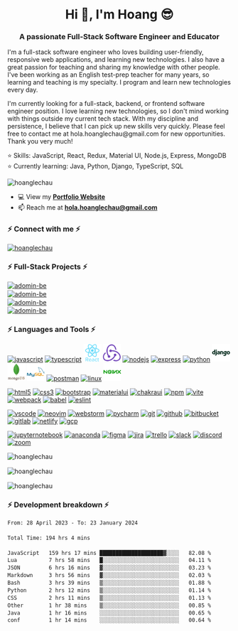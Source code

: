 <h1 align="center">Hi 👋, I'm Hoang 😎</h1>
<h3 align="center">A passionate Full-Stack Software Engineer and Educator</h3>

<p align="left">
I'm a full-stack software engineer who loves building user-friendly, responsive web applications, and learning new technologies. I also have a great passion for teaching and sharing my knowledge with other people. I've been working as an English test-prep teacher for many years, so learning and teaching is my specialty. I program and learn new technologies every day.
</p>

<p align="left">
I'm currently looking for a full-stack, backend, or frontend software engineer position. I love learning new technologies, so I don't mind working with things outside my current tech stack. With my discipline and persistence, I believe that I can pick up new skills very quickly. Please feel free to contact me at hola.hoanglechau@gmail.com for new opportunities. Thank you very much!
</p>

<p align="left">
⭐ Skills: JavaScript, React, Redux, Material UI, Node.js, Express, MongoDB<br>
⭐ Currently learning: Java, Python, Django, TypeScript, SQL
</p>

<p align="left"><img src="https://github-profile-trophy.vercel.app/?username=hoanglechau&theme=radical&title=Commits,Repositories,PullRequest,Followers" alt="hoanglechau" /></a> </p>

- 💻 View my **[Portfolio Website](https://hoanglechau.vercel.app/)** 
- 📫 Reach me at **hola.hoanglechau@gmail.com**

<h3 align="left">⚡ Connect with me ⚡</h3>
<p align="left">
  <a href="https://linkedin.com/in/hoanglechau" target="_blank"><img align="center" src="https://raw.githubusercontent.com/rahuldkjain/github-profile-readme-generator/master/src/images/icons/Social/linked-in-alt.svg" alt="hoanglechau" height="30" width="40" /></a>
</p>

<h3 align="left">⚡ Full-Stack Projects ⚡</h3>
<div>
<a href="https://github.com/hoanglechau/meganote-backend">
  <img align="center" src="https://github-readme-stats.vercel.app/api/pin/?username=hoanglechau&repo=meganote-backend" alt="adomin-be" />
</a>
</div>
<div>
<a href="https://github.com/hoanglechau/adomin-be">
  <img align="center" src="https://github-readme-stats.vercel.app/api/pin/?username=hoanglechau&repo=adomin-be" alt="adomin-be" />
</a>
</div>
<div>
<a href="https://github.com/hoanglechau/wtwr-app">
  <img align="center" src="https://github-readme-stats.vercel.app/api/pin/?username=hoanglechau&repo=wtwr-app" alt="adomin-be" />
</a>
</div>
<div>
<a href="https://github.com/hoanglechau/react-around-api-full">
  <img align="center" src="https://github-readme-stats.vercel.app/api/pin/?username=hoanglechau&repo=react-around-api-full" alt="adomin-be" />
</a>
</div>

<h3 align="left">⚡ Languages and Tools ⚡</h3>
<p align="left">
  <!-- JavaScript -->
  <a href="https://developer.mozilla.org/en-US/docs/Web/JavaScript" target="_blank" rel="noreferrer"><img src="https://upload.wikimedia.org/wikipedia/commons/9/99/Unofficial_JavaScript_logo_2.svg" alt="javascript" width="40" height="40" /></a>
  <a href="https://www.typescriptlang.org/" target="_blank" rel="noreferrer"><img src="https://upload.wikimedia.org/wikipedia/commons/4/4c/Typescript_logo_2020.svg" alt="typescript" width="40" height="40" /></a>
  <a href="https://reactjs.org/" target="_blank" rel="noreferrer"><img src="https://raw.githubusercontent.com/devicons/devicon/master/icons/react/react-original-wordmark.svg" alt="react" width="40" height="40" /></a>
  <a href="https://redux.js.org" target="_blank" rel="noreferrer"><img src="https://raw.githubusercontent.com/devicons/devicon/master/icons/redux/redux-original.svg" alt="redux" width="40" height="40" /></a>
  <a href="https://nodejs.org" target="_blank" rel="noreferrer"><img src="https://upload.wikimedia.org/wikipedia/commons/d/d9/Node.js_logo.svg" alt="nodejs" width="40" height="40" /></a>
  <a href="https://expressjs.com" target="_blank" rel="noreferrer"><img src="https://svgshare.com/i/rVA.svg" alt="express" width="40" height="40" /></a>
  <!-- Python -->
  <a href="https://docs.python.org/" target="_blank" rel="noreferrer"><img src="https://cdn.jsdelivr.net/gh/devicons/devicon/icons/python/python-original-wordmark.svg" alt="python" width="40" height="40" /></a>
  <a href="" target="_blank" rel="noreferrer"><img src="https://github.com/devicons/devicon/blob/master/icons/django/django-plain-wordmark.svg" alt="django" width="40" height="40" /></a>
  <!-- Databases -->
  <a href="https://www.mongodb.com/" target="_blank" rel="noreferrer"><img src="https://raw.githubusercontent.com/devicons/devicon/master/icons/mongodb/mongodb-original-wordmark.svg" alt="mongodb" width="40" height="40" /></a>
  <a href="https://www.mysql.com/" target="_blank" rel="noreferrer"><img src="https://github.com/devicons/devicon/blob/master/icons/mysql/mysql-original-wordmark.svg" alt="mysql" width="40" height="40" /></a>
  <!-- Backend -->
  <a href="https://postman.com" target="_blank" rel="noreferrer"><img src="https://www.vectorlogo.zone/logos/getpostman/getpostman-icon.svg" alt="postman" width="40" height="40" /></a>
  <a href="https://www.linux.org/" target="_blank" rel="noreferrer"><img src="https://upload.wikimedia.org/wikipedia/commons/f/f1/Icons8_flat_linux.svg" alt="linux" width="40" height="40" /></a>
  <a href="https://www.nginx.com" target="_blank" rel="noreferrer"><img src="https://raw.githubusercontent.com/devicons/devicon/master/icons/nginx/nginx-original.svg" alt="nginx" width="40" height="40" /></a>
  
  <!-- Frontend UI -->
  <a href="https://www.w3.org/html/" target="_blank" rel="noreferrer"><img src="https://cdn.jsdelivr.net/gh/devicons/devicon/icons/html5/html5-plain-wordmark.svg" alt="html5" width="40" height="40" /></a>
  <a href="https://www.w3schools.com/css/" target="_blank" rel="noreferrer"><img src="https://cdn.jsdelivr.net/gh/devicons/devicon/icons/css3/css3-plain-wordmark.svg" alt="css3" width="40" height="40" /></a>
  <a href="https://getbootstrap.com/" target="_blank" rel="noreferrer"><img src="https://cdn.jsdelivr.net/gh/devicons/devicon/icons/bootstrap/bootstrap-original.svg" alt="bootstrap" width="40" height="40" /></a>
  <a href="https://mui.com/" target="_blank" rel="noreferrer"><img src="https://upload.wikimedia.org/wikipedia/commons/d/dc/Logo_material_design.svg" alt="materialui" width="40" height="40" /></a>
  <a href="https://chakra-ui.com/" target="_blank" rel="noreferrer"><img src="https://svgshare.com/i/r_g.svg" alt="chakraui" width="40" height="40" /></a> <!-- Tools -->
  <a href="https://www.npmjs.com/" target="_blank" rel="noreferrer"><img src="https://cdn.jsdelivr.net/gh/devicons/devicon/icons/npm/npm-original-wordmark.svg" alt="npm" width="40" height="40" /></a>
  <a href="https://vitejs.dev/" target="_blank" rel="noreferrer"><img src="https://upload.wikimedia.org/wikipedia/commons/f/f1/Vitejs-logo.svg" alt="vite" width="40" height="40" /></a>
  <a href="https://webpack.js.org" target="_blank" rel="noreferrer"><img src="https://cdn.jsdelivr.net/gh/devicons/devicon/icons/webpack/webpack-original.svg" alt="webpack" width="40" height="40" /></a>
  <a href="https://babeljs.io/" target="_blank" rel="noreferrer"><img src="https://cdn.jsdelivr.net/gh/devicons/devicon/icons/babel/babel-original.svg" alt="babel" width="40" height="40" /></a> <!-- Linters-->
  <a href="https://eslint.org/" target="_blank" rel="noreferrer"><img src="https://cdn.jsdelivr.net/gh/devicons/devicon/icons/eslint/eslint-original-wordmark.svg" alt="eslint" width="40" height="40" /></a>
  
  <!-- Text Editors and IDEs --> 
  <a href="https://code.visualstudio.com/" target="_blank" rel="noreferrer"><img src="https://cdn.jsdelivr.net/gh/devicons/devicon/icons/vscode/vscode-original.svg" alt="vscode" width="40" height="40" /></a>
  <a href="https://neovim.io/" target="_blank" rel="noreferrer"><img src="https://upload.wikimedia.org/wikipedia/commons/3/3a/Neovim-mark.svg" alt="neovim" width="40" height="40" /></a>
  <a href="https://www.jetbrains.com/webstorm/" target="_blank" rel="noreferrer"><img src="https://upload.wikimedia.org/wikipedia/commons/c/c0/WebStorm_Icon.svg" alt="webstorm" width="40" height="40" /></a>
  <a href="https://www.jetbrains.com/pycharm/" target="_blank" rel="noreferrer"><img src="https://upload.wikimedia.org/wikipedia/commons/1/1d/PyCharm_Icon.svg" alt="pycharm" width="40" height="40" /></a> <!-- Version Control -->
  <a href="https://git-scm.com/" target="_blank" rel="noreferrer"><img src="https://cdn.jsdelivr.net/gh/devicons/devicon/icons/git/git-plain-wordmark.svg" alt="git" width="40" height="40" /></a>
  <a href="https://github.com/" target="_blank" rel="noreferrer"><img src="https://www.vectorlogo.zone/logos/github/github-icon.svg" alt="github" width="40" height="40" /></a>
  <a href="https://bitbucket.org/product/" target="_blank" rel="noreferrer"><img src="https://cdn.jsdelivr.net/gh/devicons/devicon/icons/bitbucket/bitbucket-original-wordmark.svg" alt="bitbucket" width="40" height="40" /></a>
  <a href="https://about.gitlab.com/" target="_blank" rel="noreferrer"><img src="https://cdn.jsdelivr.net/gh/devicons/devicon/icons/gitlab/gitlab-original-wordmark.svg" alt="gitlab" width="40" height="40" /></a> <!-- Deployment --> 
  <a href="https://www.netlify.com/" target="_blank" rel="noreferrer"><img src="https://www.vectorlogo.zone/logos/netlify/netlify-icon.svg" alt="netlify" width="40" height="40" /></a>
  <a href="https://cloud.google.com" target="_blank" rel="noreferrer"><img src="https://cdn.jsdelivr.net/gh/devicons/devicon/icons/googlecloud/googlecloud-original.svg" alt="gcp" width="40" height="40" /></a> 
  
   <!-- AI and DS -->
  <a href="https://jupyter.org/" target="_blank" rel="noreferrer"><img src="https://cdn.jsdelivr.net/gh/devicons/devicon/icons/jupyter/jupyter-original-wordmark.svg" alt="jupyternotebook" width="40" height="40" /></a>
  <a href="https://www.anaconda.com/" target="_blank" rel="noreferrer"><img src="https://cdn.jsdelivr.net/gh/devicons/devicon/icons/anaconda/anaconda-original-wordmark.svg" alt="anaconda" width="40" height="40" /></a> <!-- Design -->
  <a href="https://www.figma.com/" target="_blank" rel="noreferrer"><img src="https://www.vectorlogo.zone/logos/figma/figma-icon.svg" alt="figma" width="40" height="40" /></a><!-- Project Management -->
  <a href="https://www.atlassian.com/software/jira" target="_blank" rel="noreferrer"><img src="https://cdn.jsdelivr.net/gh/devicons/devicon/icons/jira/jira-original-wordmark.svg" alt="jira" width="40" height="40" /></a>
  <a href="https://trello.com/" target="_blank" rel="noreferrer"><img src="https://www.vectorlogo.zone/logos/trello/trello-ar21.svg" alt="trello" width="40" height="40" /></a><!-- Communication -->
  <a href="https://slack.com/" target="_blank" rel="noreferrer"><img src="https://cdn.jsdelivr.net/gh/devicons/devicon/icons/slack/slack-original.svg" alt="slack" width="40" height="40" /></a>
  <a href="https://discord.com/" target="_blank" rel="noreferrer"><img src="https://www.vectorlogo.zone/logos/discordapp/discordapp-tile.svg" alt="discord" width="40" height="40" /></a>
  <a href="https://zoom.us/" target="_blank" rel="noreferrer"><img src="https://www.vectorlogo.zone/logos/zoomus/zoomus-icon.svg" alt="zoom" width="40" height="40" /></a>
</p>

<p>
  <img align="center" src="https://github-readme-stats-lilac-seven.vercel.app/api?username=hoanglechau&count_private=true&show_icons=true&theme=radical&hide=stars,prs,issues,contribs&include_all_commits=true&exclude_repo=github-readme-stats&custom_title=Hoang%27s%20GitHub%20Stats" alt="hoanglechau" />
</p>

<p>
  <img align="center" src="https://github-readme-stats-lilac-seven.vercel.app/api/top-langs/?username=hoanglechau&hide=html,css,jupyter%20notebook,batch%20file&layout=compact&langs_count=10&theme=radical&exclude_repo=github-readme-stats&custom_title=Hoang%27s%20Most%20Used%20Languages" alt="hoanglechau" />
</p>

<p>
  <img align="center" src="https://github-readme-streak-stats.herokuapp.com/?user=hoanglechau&theme=radical" alt="hoanglechau" />
</p>

<!--
<p>
  <img align="center" src="https://github-readme-stats-lilac-seven.vercel.app/api/wakatime?username=hoanglechau" alt="hoanglechau" />
</p>
-->

<h3 align="left">⚡ Development breakdown ⚡</h3>
<!--START_SECTION:waka-->

```txt
From: 28 April 2023 - To: 23 January 2024

Total Time: 194 hrs 4 mins

JavaScript   159 hrs 17 mins ████████████████████▓░░░░   82.08 %
Lua          7 hrs 58 mins   █░░░░░░░░░░░░░░░░░░░░░░░░   04.11 %
JSON         6 hrs 16 mins   ▓░░░░░░░░░░░░░░░░░░░░░░░░   03.23 %
Markdown     3 hrs 56 mins   ▓░░░░░░░░░░░░░░░░░░░░░░░░   02.03 %
Bash         3 hrs 39 mins   ▒░░░░░░░░░░░░░░░░░░░░░░░░   01.88 %
Python       2 hrs 12 mins   ▒░░░░░░░░░░░░░░░░░░░░░░░░   01.14 %
CSS          2 hrs 11 mins   ▒░░░░░░░░░░░░░░░░░░░░░░░░   01.13 %
Other        1 hr 38 mins    ▒░░░░░░░░░░░░░░░░░░░░░░░░   00.85 %
Java         1 hr 16 mins    ░░░░░░░░░░░░░░░░░░░░░░░░░   00.65 %
conf         1 hr 14 mins    ░░░░░░░░░░░░░░░░░░░░░░░░░   00.64 %
```

<!--END_SECTION:waka-->

<!--
# Hi, I'm Hoang! Welcome to my GitHub page! :sunglasses:

**hoanglechau/hoanglechau** is a ✨ _special_ ✨ repository because its `README.md` (this file) appears on your GitHub profile.

Here are some ideas to get you started:

- 🔭 I’m currently working on ...
- 🌱 I’m currently learning ...
- 👯 I’m looking to collaborate on ...
- 🤔 I’m looking for help with ...
- 💬 Ask me about ...
- 📫 How to reach me: ...
- 😄 Pronouns: ...
- ⚡ Fun fact: ...

![GitHub Stats](https://github-readme-stats-lilac-seven.vercel.app/api?username=hoanglechau&count_private=true&show_icons=true&theme=radical&hide=stars,prs,issues,contribs&include_all_commits=true&exclude_repo=github-readme-stats&custom_title=Hoang%27s%20GitHub%20Stats)

![Most Used Languages](https://github-readme-stats-lilac-seven.vercel.app/api/top-langs/?username=hoanglechau&hide=html,css,jupyter%20notebook,batch%20file&layout=compact&langs_count=10&theme=radical&exclude_repo=github-readme-stats&custom_title=Hoang%27s%20Most%20Used%20Languages)

![Readme Card](https://github-readme-stats-lilac-seven.vercel.app/api/pin/?username=hoanglechau&repo=react-around-api-full&show_owner=true&theme=dracula)
-->
